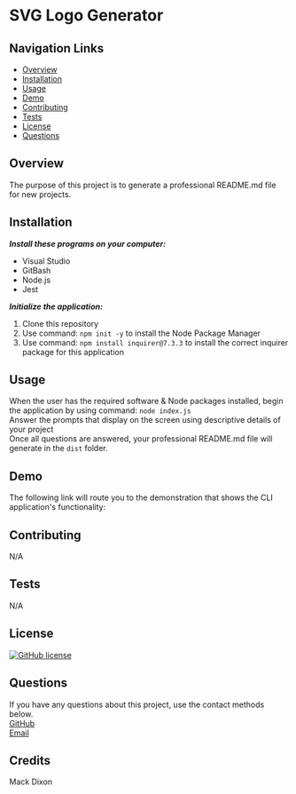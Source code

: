 # SVG Logo Generator

## Navigation Links
+ [Overview](#description)
+ [Installation](#installation)
+ [Usage](#usage)
+ [Demo](#demo)
+ [Contributing](#contributing)
+ [Tests](#tests)
+ [License](#license)
+ [Questions](#questions)

## Overview
The purpose of this project is to generate a professional README.md file for new projects.

## Installation
***Install these programs on your computer:***
+ Visual Studio<br>
+ GitBash <br> 
+ Node.js
+ Jest<br>

***Initialize the application:***<br>
1. Clone this repository<br> 
2. Use command: `npm init -y` to install the Node Package Manager<br> 
3. Use command: `npm install inquirer@7.3.3` to install the correct inquirer package for this application

## Usage
When the user has the required software & Node packages installed, begin the application by using command: `node index.js`<br> Answer the prompts that display on the screen using descriptive details of your project<br> Once all questions are answered, your professional README.md file will generate in the `dist` folder.

## Demo

The following link will route you to the demonstration that shows the CLI application's functionality:<br>

## Contributing
N/A

## Tests
N/A

## License
[![GitHub license](https://img.shields.io/badge/License-MIT-purple.svg)](https://opensource.org/licenses/MIT)


## Questions
If you have any questions about this project, use the contact methods below.<br>
[GitHub](https://github.com/techmack92) <br>
[Email](mailto:mldixon9750@gmail.com)

## Credits
Mack Dixon

